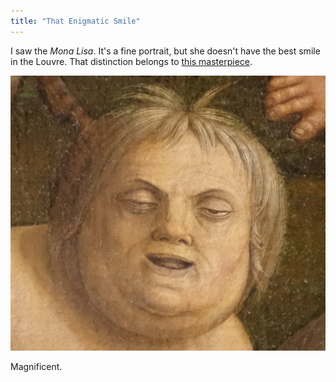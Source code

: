 ```yaml
---
title: "That Enigmatic Smile"
---
```


I saw the *Mona Lisa*. It's a fine portrait, but she doesn't have the best smile in the Louvre. That distinction belongs to [this masterpiece](https://en.wikipedia.org/wiki/Triumph_of_the_Virtues_(Mantegna)).

![Smile from Triumph of the Virtues](/images/triumph-of-the-virtues-smile.jpg)

Magnificent.
